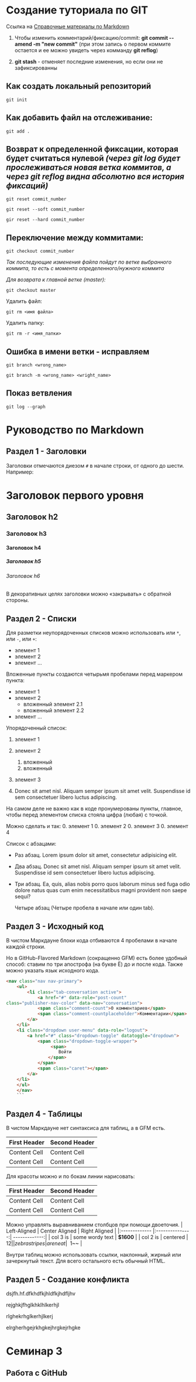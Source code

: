 # Сoздание туториала по GIT

Ссылка на [Справочные материалы по Markdown](https://learn.microsoft.com/ru-ru/contribute/how-to-write-links)



1. Чтобы изменить комментарий/фиксацию/commit: **git commit --amend -m "new commit"** (при этом запись о первом коммите остается и ее можно увидеть через комманду **git reflog**)

2. **git stash** - отменяет последние изменения, но если они не зафиксированны

## Как создать локальный репозиторий

```fix
git init
```

## Как добавить файл на отслеживание:

```fix
git add .
```

## Возврат к определенной фиксации, которая будет считаться нулевой *(через git log будет прослеживаться новая ветка коммитов, а через git reflog видна абсолютно вся история фиксаций)*

```fix
git reset commit_number

git reset --soft commit_number

gir reset --hard commit_number
```

## Переключение между коммитами:

```fix
git checkout commit_number
```
*Так последующие изменения файла пойдут по ветке выбранного коммита, то есть c момента определенного/нужного коммита*

*Для возврата к главной ветке (master):*

```fix
git checkout master
```

Удалить файл:

```fix
git rm <имя файла>
```
Удалить папку:

```fix
git rm -r <имя_папки>
```

## Ошибка в имени ветки <branch> - исправляем

```fix
git branch <wrong_name>

git branch -m <wrong_name> <wright_name>
```
## Показ ветвления

```fix
git log --graph
```

# Руководство по Markdown





## Раздел 1 - Заголовки

Заголовки отмечаются диезом `#` в начале строки, от одного до шести. Например: 

# Заголовок первого уровня # 
## Заголовок h2 
### Заголовок h3 
#### Заголовок h4
##### Заголовок h5 
###### Заголовок h6 

В декоративных целях заголовки можно «закрывать» с обратной стороны.







## Раздел 2 - Списки

Для разметки неупорядоченных списков можно использовать или `*`, или `-`, или `+`:

- элемент 1
- элемент 2
- элемент ... 

Вложенные пункты создаются четырьмя пробелами перед маркером пункта: 
* элемент 1 
* элемент 2    
    * вложенный элемент 2.1    
    * вложенный элемент 2.2 
* элемент ... 

Упорядоченный список: 

1. элемент 1 
2. элемент 2    
    1. вложенный    
    2. вложенный 
3. элемент 3

4. Donec sit amet nisl. Aliquam semper ipsum sit amet velit. Suspendisse id sem consectetuer libero luctus adipiscing. 

На самом деле не важно как в коде пронумерованы пункты, главное, чтобы перед элементом списка стояла цифра (любая) с точкой. 

Можно сделать и так: 
0. элемент 1 
0. элемент 2 
0. элемент 3 
0. элемент 4 

Список с абзацами: 

* Раз абзац. Lorem ipsum dolor sit amet, consectetur adipisicing elit. 

* Два абзац. Donec sit amet nisl. Aliquam semper ipsum sit amet velit. Suspendisse id sem consectetuer libero luctus adipiscing. 

* Три абзац. Ea, quis, alias nobis porro quos laborum minus sed fuga odio dolore natus quas cum enim necessitatibus magni provident non saepe sequi?  
  
    Четыре абзац (Четыре пробела в начале или один tab).










## Раздел 3 - Исходный код

В чистом Маркдауне блоки кода отбиваются 4 пробелами в начале каждой строки. 

Но в GitHub-Flavored Markdown (сокращенно GFM) есть более удобный способ: ставим по три апострофа (на букве Ё) до и после кода. Также можно указать язык исходного кода. 

```html 
<nav class="nav nav-primary">  
    <ul>    
        <li class="tab-conversation active">      
            <a href="#" data-role="post-count" 
class="publisher-nav-color" data-nav="conversation">        
            <span class="comment-count">0 комментариев</span>
            <span class="comment-countplaceholder">Комментарии</span>
        </a>    
    </li>    
    <li class="dropdown user-menu" data-role="logout">      
        <a href="#" class="dropdown-toggle" datatoggle="dropdown">
            <span class="dropdown-toggle-wrapper">         
                 <span>            
                    Войти          
                </span>        
            </span>        
            <span class="caret"></span>      
        </a>    
    </li>  
    </ul> 
    </nav> 
    ```
```




## Раздел 4 - Таблицы


В чистом Маркдауне нет синтаксиса для таблиц, а в GFM есть. 

First Header  | Second Header
------------- | ------------
Content Cell  | Content Cell
Content Cell  | Content Cell 

Для красоты можно и по бокам линии нарисовать:

| First Header  | Second Header | 
| ------------- | ------------- | 
| Content Cell  | Content Cell  | 
| Content Cell  | Content Cell  | 

Можно управлять выравниванием столбцов при помощи двоеточия. 
| Left-Aligned  | Center Aligned  | Right Aligned | 
|:------------- |:---------------:| -------------:| 
| col 3 is      | some wordy text |     **$1600** |
| col 2 is      | centered        |         $12   |
| zebra stripes | are neat        |        ~~$1~~ |

 Внутри таблиц можно использовать ссылки, наклонный, жирный или зачеркнутый текст. Для всего остального есть обычный HTML.




 ## Раздел 5 - Создание конфликта

 dsjfh.hf.dfkhdfkjhldfkjhdfljhv

 rejghkjfhglkhklhlkerhjl

 rlghekrhglkerhjlkerj
 
 elrgherhgejrkhgkejhrgkejrhgke

 # Семинар 3

## Работа с GitHub

